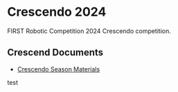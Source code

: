 # Crescendo 2024

FIRST Robotic Competition 2024 Crescendo competition.

## Crescend Documents

- [Crescendo Season Materials](https://www.firstinspires.org/resource-library/frc/competition-manual-qa-system "2024 FRC Documents")


test

